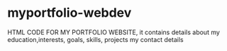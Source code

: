 # myportfolio-webdev
HTML CODE FOR MY PORTFOLIO WEBSITE, it contains details about my education,interests, goals, skills, projects my contact details
